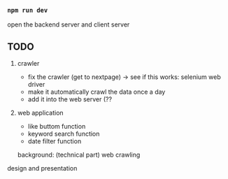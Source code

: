
### `npm run dev`

open the backend server and client server


## TODO

1. crawler
	- fix the crawler (get to nextpage) -> see if this works: selenium web driver
	- make it automatically crawl the data once a day
	- add it into the web server (??

2. web application
	- like buttom function
	- keyword search function
	- date filter function


	background: (technical part)
	web crawling

design and presentation